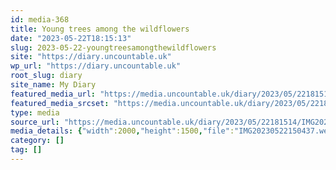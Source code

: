 ```yaml
---
id: media-368
title: Young trees among the wildflowers
date: "2023-05-22T18:15:13"
slug: 2023-05-22-youngtreesamongthewildflowers
site: "https://diary.uncountable.uk"
wp_url: "https://diary.uncountable.uk"
root_slug: diary
site_name: My Diary
featured_media_url: "https://media.uncountable.uk/diary/2023/05/22181514/IMG20230522150437.webp"
featured_media_srcset: "https://media.uncountable.uk/diary/2023/05/22181514/IMG20230522150437-300x225.webp 300w, https://media.uncountable.uk/diary/2023/05/22181514/IMG20230522150437-1024x768.webp 1024w, https://media.uncountable.uk/diary/2023/05/22181514/IMG20230522150437-150x150.webp 150w, https://media.uncountable.uk/diary/2023/05/22181514/IMG20230522150437-640x480.webp 640w, https://media.uncountable.uk/diary/2023/05/22181514/IMG20230522150437.webp 2000w"
type: media
source_url: "https://media.uncountable.uk/diary/2023/05/22181514/IMG20230522150437.webp"
media_details: {"width":2000,"height":1500,"file":"IMG20230522150437.webp","filesize":192522,"sizes":{"medium":{"file":"IMG20230522150437-300x225.webp","width":300,"height":225,"filesize":26172,"mime_type":"image/webp","source_url":"https://media.uncountable.uk/diary/2023/05/22181514/IMG20230522150437-300x225.webp"},"large":{"file":"IMG20230522150437-1024x768.webp","width":1024,"height":768,"filesize":245950,"mime_type":"image/webp","source_url":"https://media.uncountable.uk/diary/2023/05/22181514/IMG20230522150437-1024x768.webp"},"thumbnail":{"file":"IMG20230522150437-150x150.webp","width":150,"height":150,"filesize":9626,"mime_type":"image/webp","source_url":"https://media.uncountable.uk/diary/2023/05/22181514/IMG20230522150437-150x150.webp"},"mobwidth":{"file":"IMG20230522150437-640x480.webp","width":640,"height":480,"filesize":107124,"mime_type":"image/webp","source_url":"https://media.uncountable.uk/diary/2023/05/22181514/IMG20230522150437-640x480.webp"},"full":{"file":"IMG20230522150437.webp","width":2000,"height":1500,"mime_type":"image/webp","source_url":"https://media.uncountable.uk/diary/2023/05/22181514/IMG20230522150437.webp"}},"image_meta":{"aperture":"0","credit":"","camera":"","caption":"","created_timestamp":"0","copyright":"","focal_length":"0","iso":"0","shutter_speed":"0","title":"","orientation":"0","keywords":[]}}
category: []
tag: []
---
```


